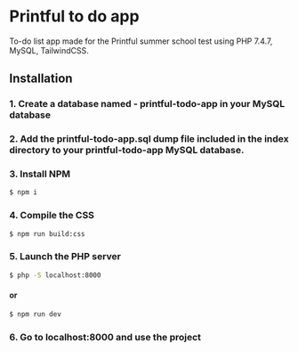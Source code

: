 # Printful to do app

To-do list app made for the Printful summer school test using PHP 7.4.7, MySQL, TailwindCSS.

## Installation

### 1. Create a database named - printful-todo-app in your MySQL database

### 2. Add the printful-todo-app.sql dump file included in the index directory to your printful-todo-app MySQL database.

### 3. Install NPM

```bash
$ npm i
```

### 4. Compile the CSS

```bash
$ npm run build:css
```

### 5. Launch the PHP server

```bash
$ php -S localhost:8000
```

#### or

```bash
$ npm run dev
```

### 6. Go to localhost:8000 and use the project
